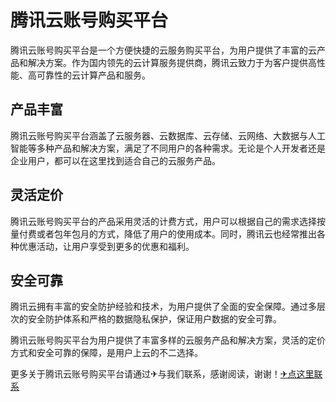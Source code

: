 # 腾讯云账号购买平台

腾讯云账号购买平台是一个方便快捷的云服务购买平台，为用户提供了丰富的云产品和解决方案。作为国内领先的云计算服务提供商，腾讯云致力于为客户提供高性能、高可靠性的云计算产品和服务。

## 产品丰富

腾讯云账号购买平台涵盖了云服务器、云数据库、云存储、云网络、大数据与人工智能等多种产品和解决方案，满足了不同用户的各种需求。无论是个人开发者还是企业用户，都可以在这里找到适合自己的云服务产品。

## 灵活定价

腾讯云账号购买平台的产品采用灵活的计费方式，用户可以根据自己的需求选择按量付费或者包年包月的方式，降低了用户的使用成本。同时，腾讯云也经常推出各种优惠活动，让用户享受到更多的优惠和福利。

## 安全可靠

腾讯云拥有丰富的安全防护经验和技术，为用户提供了全面的安全保障。通过多层次的安全防护体系和严格的数据隐私保护，保证用户数据的安全可靠。

腾讯云账号购买平台为用户提供了丰富多样的云服务产品和解决方案，灵活的定价方式和安全可靠的保障，是用户上云的不二选择。

更多关于腾讯云账号购买平台请通过✈与我们联系，感谢阅读，谢谢！[✈点这里联系](https://ww.k02.cc)